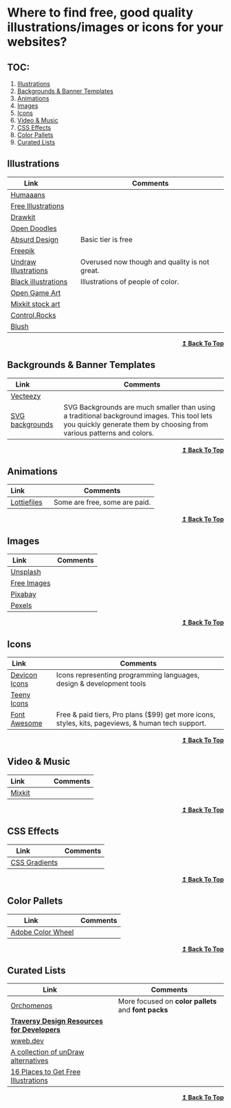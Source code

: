 # Where to find free, good quality illustrations/images or icons for your websites?


## TOC:
1. [Illustrations](#illustrations)
2. [Backgrounds & Banner Templates](#backgrounds-&-banner-templates)
3. [Animations](#animations)
4. [Images](#images)
5. [Icons](#icons)
6. [Video & Music](#video-&-music)
7. [CSS Effects](#css-effects)
8. [Color Pallets](#color-pallets)
10. [Curated Lists](#curated-lists)
 

## Illustrations
|Link &nbsp; &nbsp; &nbsp; &nbsp; &nbsp; &nbsp; | Comments
|-----------------|---------------------
| [Humaaans](https://www.humaaans.com/) | 
| [Free Illustrations](https://lukaszadam.com/illustrations) | 
| [Drawkit](https://www.drawkit.io/) | 
| [Open Doodles](https://opendoodles.com) | 
| [Absurd Design](https://absurd.design) | Basic tier is free
| [Freepik](https://freepik.com) | 
| [Undraw Illustrations](https://undraw.co/illustrations) | Overused now though and quality is not great.
| [Black illustrations](https://www.blackillustrations.com/) | Illustrations of people of color.
| [Open Game Art](https://opengameart.org/) | 
| [Mixkit stock art](https://mixkit.co/free-stock-art/) | 
| [Control.Rocks](https://control.rocks/) | 
| [Blush](https://blush.design/) | 

<div align="right">
    <b><a href="#table-of-contents">↥ Back To Top</a></b>
</div>

## Backgrounds & Banner Templates
|Link &nbsp; &nbsp; &nbsp; &nbsp; &nbsp; &nbsp; | Comments
|-----------------|---------------------
| [Vecteezy](https://www.vecteezy.com/free-vector/background) | 
| [SVG backgrounds](https://svgbackgrounds.com) | SVG Backgrounds are much smaller than using a traditional background images. This tool lets you quickly generate them by choosing from various patterns and colors.

<div align="right">
    <b><a href="#table-of-contents">↥ Back To Top</a></b>
</div>

## Animations
|Link &nbsp; &nbsp; &nbsp; &nbsp; &nbsp; &nbsp; | Comments
|-----------------|---------------------
| [Lottiefiles](https://lottiefiles.com/) | Some are free, some are paid.

<div align="right">
    <b><a href="#table-of-contents">↥ Back To Top</a></b>
</div>

## Images
|Link &nbsp; &nbsp; &nbsp; &nbsp; &nbsp; &nbsp; | Comments
|-----------------|---------------------
| [Unsplash](https://unsplash.com/) |
| [Free Images](https://freeimages.com/) |
| [Pixabay](https://pixabay.com/) |
| [Pexels](https://pexels.com/) |

<div align="right">
    <b><a href="#table-of-contents">↥ Back To Top</a></b>
</div>

## Icons
|Link &nbsp; &nbsp; &nbsp; &nbsp; &nbsp; &nbsp; | Comments
|-----------------|---------------------
| [Devicon Icons](https://devicons.github.io/devicon/) | Icons representing programming languages, design & development tools
| [Teeny Icons](https://teenyicons.com) |
| [Font Awesome](https://fontawesome.com/icons) | Free & paid tiers, Pro plans ($99) get more icons, styles, kits, pageviews, & human tech support.

<div align="right">
    <b><a href="#table-of-contents">↥ Back To Top</a></b>
</div>

## Video & Music
|Link &nbsp; &nbsp; &nbsp; &nbsp; &nbsp; &nbsp; | Comments
|-----------------|---------------------
| [Mixkit](https://mixkit.co/) |

<div align="right">
    <b><a href="#table-of-contents">↥ Back To Top</a></b>
</div>

## CSS Effects
|Link &nbsp; &nbsp; &nbsp; &nbsp; &nbsp; &nbsp; | Comments
|-----------------|---------------------
| [CSS Gradients](https://cssgradient.io/) |

<div align="right">
    <b><a href="#table-of-contents">↥ Back To Top</a></b>
</div>

## Color Pallets
|Link &nbsp; &nbsp; &nbsp; &nbsp; &nbsp; &nbsp; | Comments
|-----------------|---------------------
| [Adobe Color Wheel](https://color.adobe.com/create/color-wheel) |

<div align="right">
    <b><a href="#table-of-contents">↥ Back To Top</a></b>
</div>

## Curated Lists
|Link &nbsp; &nbsp; &nbsp; &nbsp; &nbsp; &nbsp; | Comments
|-----------------|---------------------
| [Orchomenos](https://orchomenos.github.io/Design-resources/#0) | More focused on **color pallets** and **font packs**
| **[Traversy Design Resources for Developers](https://github.com/bradtraversy/design-resources-for-developers)** |
| [wweb.dev](https://wweb.dev/resources/free-svg-illustrations) |
| [A collection of unDraw alternatives](https://danielvoelk.de/en/top-3-undraw-alternatives-compared/) |
| [16 Places to Get Free Illustrations](https://digifloat.io/blog/get-free-illustrations-images/) |

<div align="right">
    <b><a href="#table-of-contents">↥ Back To Top</a></b>
</div>






